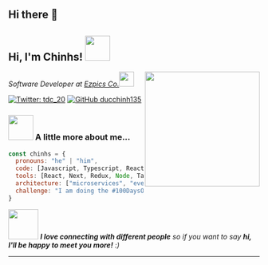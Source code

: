 ## Hi there 👋

<h2> Hi, I'm Chinhs! <img src="https://media.giphy.com/media/mGcNjsfWAjY5AEZNw6/giphy.gif" width="50"></h2>
<img align='right' src="https://media3.giphy.com/media/v1.Y2lkPTc5MGI3NjExMHN2Y3dtb2h1aTR6aWwxNWVwcjY2N3UzYWh6ZTRlbWk3N2M1bGkyNyZlcD12MV9zdGlja2Vyc19zZWFyY2gmY3Q9cw/eLv7gJpxqiQtbNNQUe/200.webp" width="230">
<p><em>Software Developer at <a href="https://ezpics.vn">Ezpics Co.</a><img src="https://media.giphy.com/media/fYSnHlufseco8Fh93Z/giphy.gif" width="30">
</em></p>

[![Twitter: _tdc_20_](https://img.shields.io/twitter/follow/_tdc_20_?style=social)](https://x.com/_tdc_20_)
[![GitHub ducchinh135](https://img.shields.io/github/followers/ducchinh135?label=follow&style=social)](https://github.com/ducchinh135)


### <img src="https://media.giphy.com/media/VgCDAzcKvsR6OM0uWg/giphy.gif" width="50"> A little more about me...  

```javascript
const chinhs = {
  pronouns: "he" | "him",
  code: [Javascript, Typescript, React Native, HTML, CSS, Java],
  tools: [React, Next, Redux, Node, Tailwind, Docker],
  architecture: ["microservices", "event-driven", "design system pattern"],
  challenge: "I am doing the #100DaysOfCode challenge focused on react and typescript"
}
```

<img src="https://media.giphy.com/media/LnQjpWaON8nhr21vNW/giphy.gif" width="60"> <em><b>I love connecting with different people</b> so if you want to say <b>hi, I'll be happy to meet you more!</b> :)</em>

---
